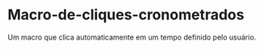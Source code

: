 # Macro-de-cliques-cronometrados
Um macro que clica automaticamente em um tempo definido pelo usuário.

